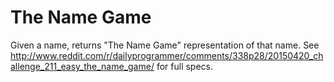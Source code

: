 The Name Game
===========

Given a name, returns "The Name Game" representation of that name. See http://www.reddit.com/r/dailyprogrammer/comments/338p28/20150420_challenge_211_easy_the_name_game/ for full specs.